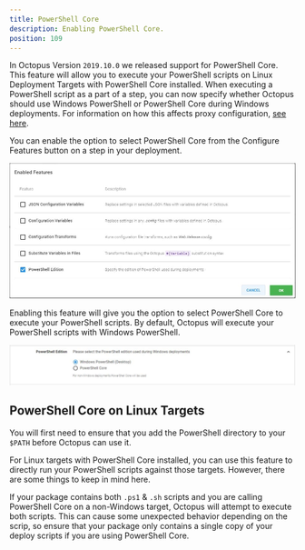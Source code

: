 ```yaml
---
title: PowerShell Core
description: Enabling PowerShell Core.
position: 109
---
```


In Octopus Version `2019.10.0` we released support for PowerShell Core. This feature will allow you to execute your PowerShell scripts on Linux Deployment Targets with PowerShell Core installed. When executing a PowerShell script as a part of a step, you can now specify whether Octopus should use Windows PowerShell or PowerShell Core during Windows deployments. For information on how this affects proxy configuration, [see here](/docs/infrastructure/deployment-targets/proxy-support.md#powershell-core-scripts).

You can enable the option to select PowerShell Core from the Configure Features button on a step in your deployment.

![custom feature](images/customfeature.png)

Enabling this feature will give you the option to select PowerShell Core to execute your PowerShell scripts. By default, Octopus will execute your PowerShell scripts with Windows PowerShell.

![powershellcore](images/powershellcore.png)

## PowerShell Core on Linux Targets

You will first need to ensure that you add the PowerShell directory to your `$PATH` before Octopus can use it.

For Linux targets with PowerShell Core installed, you can use this feature to directly run your PowerShell scripts against those targets. However, there are some things to keep in mind here.

If your package contains both `.ps1` & `.sh` scripts and you are calling PowerShell Core on a non-Windows target, Octopus will attempt to execute both scripts. This can cause some unexpected behavior depending on the scrip, so ensure that your package only contains a single copy of your deploy scripts if you are using PowerShell Core.
